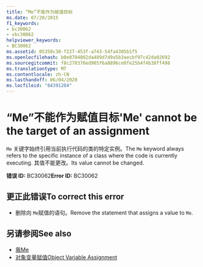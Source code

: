 ```yaml
---
title: “Me”不能作为赋值目标
ms.date: 07/20/2015
f1_keywords:
- bc30062
- vbc30062
helpviewer_keywords:
- BC30062
ms.assetid: 05350c30-f227-453f-a743-54fa4305b1f5
ms.openlocfilehash: b0e0704802da489d7d9a5b3aecbf97c42da02692
ms.sourcegitcommit: f8c270376ed905f6a8896ce0fe25b4f4b38ff498
ms.translationtype: MT
ms.contentlocale: zh-CN
ms.lasthandoff: 06/04/2020
ms.locfileid: "84391204"
---
```

# <a name="me-cannot-be-the-target-of-an-assignment"></a><span data-ttu-id="7da02-102">“Me”不能作为赋值目标</span><span class="sxs-lookup"><span data-stu-id="7da02-102">'Me' cannot be the target of an assignment</span></span>
<span data-ttu-id="7da02-103">`Me` 关键字始终引用当前执行代码的类的特定实例。</span><span class="sxs-lookup"><span data-stu-id="7da02-103">The `Me` keyword always refers to the specific instance of a class where the code is currently executing.</span></span> <span data-ttu-id="7da02-104">其值不能更改。</span><span class="sxs-lookup"><span data-stu-id="7da02-104">Its value cannot be changed.</span></span>  
  
 <span data-ttu-id="7da02-105">**错误 ID:** BC30062</span><span class="sxs-lookup"><span data-stu-id="7da02-105">**Error ID:** BC30062</span></span>  
  
## <a name="to-correct-this-error"></a><span data-ttu-id="7da02-106">更正此错误</span><span class="sxs-lookup"><span data-stu-id="7da02-106">To correct this error</span></span>  
  
- <span data-ttu-id="7da02-107">删除向 `Me`赋值的语句。</span><span class="sxs-lookup"><span data-stu-id="7da02-107">Remove the statement that assigns a value to `Me`.</span></span>  
  
## <a name="see-also"></a><span data-ttu-id="7da02-108">另请参阅</span><span class="sxs-lookup"><span data-stu-id="7da02-108">See also</span></span>

- [<span data-ttu-id="7da02-109">我</span><span class="sxs-lookup"><span data-stu-id="7da02-109">Me</span></span>](../programming-guide/program-structure/me-my-mybase-and-myclass.md#me)
- [<span data-ttu-id="7da02-110">对象变量赋值</span><span class="sxs-lookup"><span data-stu-id="7da02-110">Object Variable Assignment</span></span>](../programming-guide/language-features/variables/object-variable-assignment.md)
